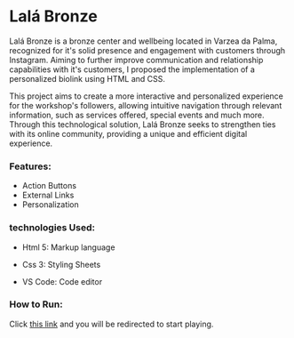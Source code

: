 <h1>Lalá Bronze</h1>

Lalá Bronze is a bronze center and wellbeing located in Varzea da Palma, recognized for it's solid presence and engagement with customers through Instagram. Aiming to further improve communication and relationship capabilities with it's customers, I proposed the implementation of a personalized biolink using HTML and CSS.

This project aims to create a more interactive and personalized experience for the workshop's followers, allowing intuitive navigation through relevant information, such as services offered, special events and much more. Through this technological solution, Lalá Bronze seeks to strengthen ties with its online community, providing a unique and efficient digital experience.

<h3>Features:</h3>

  - Action Buttons
  - External Links
  - Personalization

<h3>technologies Used:</h3>

- Html 5: Markup language

- Css 3: Styling Sheets

- VS Code: Code editor

<h3>How to Run:</h3>

Click <a href=''>this link</a> and you will be redirected to start playing.
